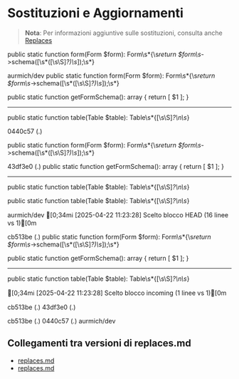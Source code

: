 # Sostituzioni e Aggiornamenti

> **Nota**: Per informazioni aggiuntive sulle sostituzioni, consulta anche [Replaces](../../docs/replaces.md)

public static function form\(Form \$form\): Form\s*\{\s*return \$form\s*->schema\(\[\s*([\s\S]*?)\s*\]\);\s*\}



aurmich/dev
public static function form\(Form \$form\): Form\s*\{\s*return \$form\s*->schema\(\[\s*([\s\S]*?)\s*\]\);\s*\}



public static function getFormSchema(): array
    {
        return [
            $1
        ]; 
    }

---------------------------------------------


public static function table\(Table \$table\): Table\s*\{[\s\S]*?\n\s*\}


 0440c57 (.)

public static function form\(Form \$form\): Form\s*\{\s*return \$form\s*->schema\(\[\s*([\s\S]*?)\s*\]\);\s*\}



 43df3e0 (.)
public static function getFormSchema(): array
    {
        return [
            $1
        ]; 
    }

---------------------------------------------


public static function table\(Table \$table\): Table\s*\{[\s\S]*?\n\s*\}


public static function table\(Table \$table\): Table\s*\{[\s\S]*?\n\s*\}

aurmich/dev
[0;34mℹ️ [2025-04-22 11:23:28] Scelto blocco HEAD (16 linee vs 1)[0m

 cb513be (.)
public static function form\(Form \$form\): Form\s*\{\s*return \$form\s*->schema\(\[\s*([\s\S]*?)\s*\]\);\s*\}



public static function getFormSchema(): array
    {
        return [
            $1
        ]; 
    }

---------------------------------------------


public static function table\(Table \$table\): Table\s*\{[\s\S]*?\n\s*\}


[0;34mℹ️ [2025-04-22 11:23:28] Scelto blocco incoming (1 linee vs 1)[0m



 cb513be (.)
 43df3e0 (.)


 cb513be (.)
 0440c57 (.)
aurmich/dev

## Collegamenti tra versioni di replaces.md
* [replaces.md](../../docs/replaces.md)
* [replaces.md](replaces.md)


